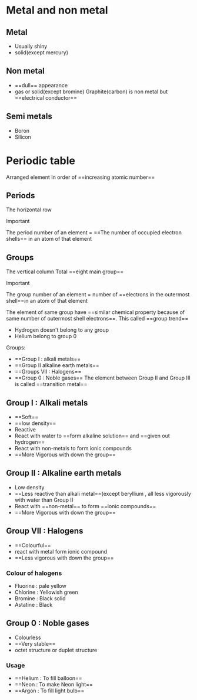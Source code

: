 # Metal and non metal
## Metal 
- Usually shiny
- solid(except mercury)
## Non metal
- ==dull== appearance
- gas or solid(except bromine)
Graphite(carbon) is non metal but ==electrical conductor==
## Semi metals
- Boron
- Silicon
# Periodic table
Arranged element In order of ==increasing atomic number==

## Periods
The horizontal row 
> [!IMPORTANT]
The period number of an element = ==The number of occupied electron shells== in an atom of that element
## Groups
The vertical column 
Total ==eight main group==
> [!IMPORTANT]
The group number of an element =  number of ==electrons in the outermost shell==in an atom of that element

The element of same group have ==similar chemical property because of same number of outermost shell electrons==. This called ==group trend==
- Hydrogen doesn't belong to any group
- Helium belong to group 0

Groups:
- ==Group I : alkali metals==
- ==Group II  alkaline earth metals==
- ==Groups VII : Halogens==
- ==Group 0 : Noble gases==
The element between Group II and Group III is called ==transition metal==


## Group I : Alkali metals
- ==Soft== 
- ==low density==
- Reactive 
- React with water to ==form alkaline solution== and ==given out hydrogen==
- React with non-metals to form ionic compounds
- ==More Vigorous with down the group==
## Group II : Alkaline earth metals
- Low density
- ==Less reactive than alkali metal==(except beryllium , all less vigorously with water than Group I)
- React with ==non-metal== to form ==ionic compounds==
- ==More Vigorous with down the group==

## Group VII : Halogens
- ==Colourful==
- react with metal form ionic compound
- ==Less vigorous with down the group==


### Colour of halogens
- Fluorine : pale yellow 
- Chlorine : Yellowish green
- Bromine : Black solid 
- Astatine : Black
## Group 0 : Noble gases
- Colourless
- ==Very stable==
- octet structure or duplet structure

### Usage 
- ==Helium : To fill balloon==
- ==Neon : To make Neon light==
- ==Argon : To fill light bulb==